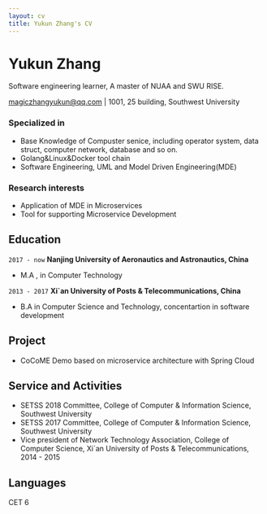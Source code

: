 ```yaml
---
layout: cv
title: Yukun Zhang's CV
---
```

# Yukun Zhang
Software engineering learner, A master of NUAA and SWU RISE.

<div id="webaddress">
<a href="magiczhangyukun@qq.com">magiczhangyukun@qq.com</a>
| 1001, 25 building, Southwest University
</div>




### Specialized in
- Base Knowledge of Compuster senice, including operator system, data struct, computer network, database and so on.
- Golang&Linux&Docker tool chain
- Software Engineering, UML and Model Driven Engineering(MDE)

### Research interests

* Application of MDE in Microservices
* Tool for supporting Microservice Development 

## Education
`2017 - now`
__Nanjing University of Aeronautics and Astronautics, China__

- M.A , in Computer Technology

`2013 - 2017`
__Xi\`an University of Posts & Telecommunications, China__

- B.A in Computer Science and Technology, concentartion in software development 



## Project

* CoCoME Demo based on microservice architecture with Spring Cloud 

## Service and Activities 

* SETSS 2018 Committee, College of Computer & Information Science, Southwest University
* SETSS 2017 Committee, College of Computer & Information Science, Southwest University
* Vice president of Network Technology Association, College of Computer Science, Xi\`an University of Posts & Telecommunications, 2014 - 2015 

## Languages 
CET 6 

<!-- ### Footer

Last updated: May 2013 -->

